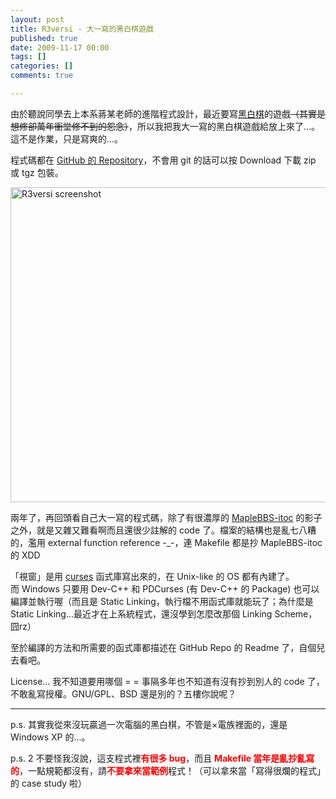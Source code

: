 ```yaml
---
layout: post
title: R3versi - 大一寫的黑白棋遊戲
published: true
date: 2009-11-17 00:00
tags: []
categories: []
comments: true

---
```


由於聽說同學去上本系蔣某老師的進階程式設計，最近要寫<a href="http://zh.wikipedia.org/wiki/黑白棋">黑白棋</a>的遊戲<span style="text-decoration:line-through;">（其實是想修卻萬年衝堂修不到的怨念）</span>，所以我把我大一寫的黑白棋遊戲給放上來了...。這不是作業，只是寫爽的...。

程式碼都在 <a href="http://github.com/chitsaou/R3versi">GitHub 的 Repository</a>，不會用 git 的話可以按 Download 下載 zip 或 tgz 包裝。

<a href="http://chitsaou.files.wordpress.com/2009/11/e89ea2e5b995e5bfabe785a7-2009-11-17-4-00-18.png"><img class="aligncenter size-full wp-image-684" title="R3versi screenshot" src="http://chitsaou.files.wordpress.com/2009/11/e89ea2e5b995e5bfabe785a7-2009-11-17-4-00-18.png" alt="R3versi screenshot" width="700" height="504" /></a>

兩年了，再回頭看自己大一寫的程式碼，除了有很濃厚的 <a href="http://cpu.tfcis.org/~itoc">MapleBBS-itoc</a> 的影子之外，就是又雜又難看啊而且還很少註解的 code 了。檔案的結構也是亂七八糟的，濫用 external function reference -_-，連 Makefile 都是抄 MapleBBS-itoc 的 XDD

「視窗」是用 <a href="http://en.wikipedia.org/wiki/Curses_(programming_library)">curses</a> 函式庫寫出來的，在 Unix-like 的 OS 都有內建了。而 Windows 只要用 Dev-C++ 和 PDCurses (有 Dev-C++ 的 Package) 也可以編譯並執行喔（而且是 Static Linking，執行檔不用函式庫就能玩了；為什麼是 Static Linking...最近才在上系統程式，還沒學到怎麼改那個 Linking Scheme，囧rz）

至於編譯的方法和所需要的函式庫都描述在 GitHub Repo 的 Readme 了，自個兒去看吧。

License... 我不知道要用哪個 = = 事隔多年也不知道有沒有抄到別人的 code 了，不敢亂寫授權。GNU/GPL、BSD 還是別的？五樓你說呢？

---

p.s. 其實我從來沒玩贏過一次電腦的黑白棋，不管是×電族裡面的，還是 Windows XP 的...。

p.s. 2 不要怪我沒說，這支程式裡<span style="color:#ff0000;"><strong>有很多 bug</strong></span>，而且 <span style="color:#ff0000;"><strong>Makefile 當年是亂抄亂寫的</strong></span>，一點規範都沒有，請<strong><span style="color:#ff0000;">不要拿來當範例</span></strong>程式！（可以拿來當「寫得很爛的程式」的 case study 啦）
